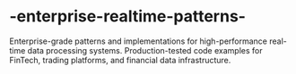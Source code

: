 # -enterprise-realtime-patterns-
Enterprise-grade patterns and implementations for high-performance real-time data processing systems.  Production-tested code examples for FinTech, trading platforms, and financial data infrastructure.
